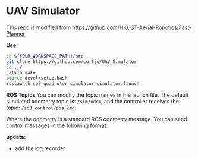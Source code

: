# UAV Simulator

This repo is modified from https://github.com/HKUST-Aerial-Robotics/Fast-Planner

**Use:**
```bash
cd ${YOUR_WORKSPACE_PATH}/src
git clone https://github.com/Lu-tju/UAV_Simulator
cd ../
catkin_make
source devel/setup.bash
roslaunch so3_quadrotor_simulator simulator.launch
```

**ROS Topics**
You can modify the topic names in the launch file.
The default simulated odometry topic is: `/sim/odom`, and the controller receives the topic: `/so3_control/pos_cmd`.

Where the odometry is a standard ROS odometry message.
You can send control messages in the following format:

**updata:**
+ add the log recorder